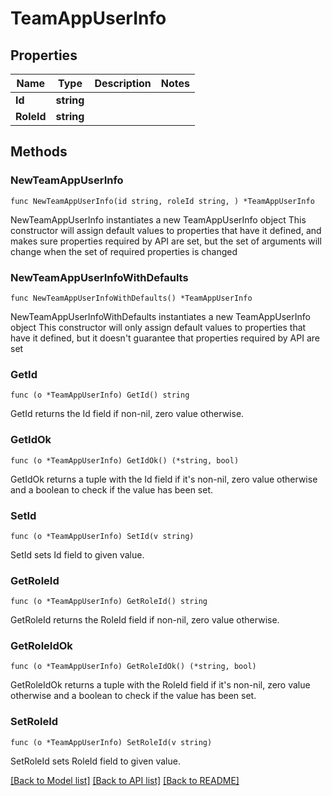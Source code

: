 # TeamAppUserInfo

## Properties

Name | Type | Description | Notes
------------ | ------------- | ------------- | -------------
**Id** | **string** |  | 
**RoleId** | **string** |  | 

## Methods

### NewTeamAppUserInfo

`func NewTeamAppUserInfo(id string, roleId string, ) *TeamAppUserInfo`

NewTeamAppUserInfo instantiates a new TeamAppUserInfo object
This constructor will assign default values to properties that have it defined,
and makes sure properties required by API are set, but the set of arguments
will change when the set of required properties is changed

### NewTeamAppUserInfoWithDefaults

`func NewTeamAppUserInfoWithDefaults() *TeamAppUserInfo`

NewTeamAppUserInfoWithDefaults instantiates a new TeamAppUserInfo object
This constructor will only assign default values to properties that have it defined,
but it doesn't guarantee that properties required by API are set

### GetId

`func (o *TeamAppUserInfo) GetId() string`

GetId returns the Id field if non-nil, zero value otherwise.

### GetIdOk

`func (o *TeamAppUserInfo) GetIdOk() (*string, bool)`

GetIdOk returns a tuple with the Id field if it's non-nil, zero value otherwise
and a boolean to check if the value has been set.

### SetId

`func (o *TeamAppUserInfo) SetId(v string)`

SetId sets Id field to given value.


### GetRoleId

`func (o *TeamAppUserInfo) GetRoleId() string`

GetRoleId returns the RoleId field if non-nil, zero value otherwise.

### GetRoleIdOk

`func (o *TeamAppUserInfo) GetRoleIdOk() (*string, bool)`

GetRoleIdOk returns a tuple with the RoleId field if it's non-nil, zero value otherwise
and a boolean to check if the value has been set.

### SetRoleId

`func (o *TeamAppUserInfo) SetRoleId(v string)`

SetRoleId sets RoleId field to given value.



[[Back to Model list]](../README.md#documentation-for-models) [[Back to API list]](../README.md#documentation-for-api-endpoints) [[Back to README]](../README.md)


